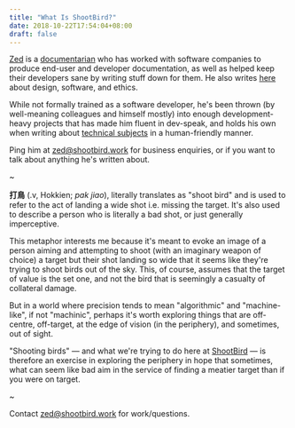 ```yaml
---
title: "What Is ShootBird?"
date: 2018-10-22T17:54:04+08:00
draft: false
---
```


[Zed](https://www.zeddee.com) is a [documentarian](/posts/why-technical-documentation) who
has worked with software companies to produce end-user and developer
documentation, as well as helped keep their developers sane by 
writing stuff down for them. He also writes [here](/blog)
about design, software, and ethics.

While not formally trained as a software developer, he's been thrown 
(by well-meaning colleagues and himself mostly) into enough development-heavy projects that
has made him fluent in dev-speak, and holds his own when writing about
[technical subjects](/hire-us) in a human-friendly manner.

Ping him at [zed@shootbird.work](mailto://zed@shootbird.work)
for business enquiries, or if you want to talk about anything he's written about.

*~*

**打鳥** (.v, Hokkien; _pak jiao_), literally translates as "shoot bird"
and is used to refer to the act of landing a wide shot
i.e. missing the target.
It's also used to describe a person who is literally a bad shot,
or just generally imperceptive.

This metaphor interests me because it's meant to evoke an
image of a person aiming and attempting to shoot (with an imaginary
weapon of choice) a target but their shot landing so wide that it seems like they're trying to shoot birds out of the sky. This, of course, assumes
that the target of value is the set one, and not the bird that is seemingly
a casualty of collateral damage.

But in a world where precision tends to mean "algorithmic" and "machine-like", if not "machinic", perhaps it's worth exploring things that are off-centre, off-target, at the edge of vision (in the periphery), and sometimes, out of sight.

"Shooting birds" — and what we're trying to do here at [ShootBird](/what-is-shootbird) — is therefore an exercise in exploring the periphery in hope that sometimes, what can seem like bad aim in the
service of finding a meatier target than if you were on target.

*~*

Contact [zed@shootbird.work](mailto://zed@shootbird.work) for work/questions.
